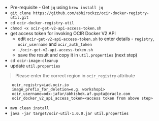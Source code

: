 - Pre-requisite - Get `jq` using `brew install jq`
- `git clone https://github.com/abhirockzz/ocir-docker-registry-util.git`
- `cd ocir-docker-registry-util`
- `chmod +x ocir-get-v2-api-access-token.sh`
- get access token for invoking OCIR Docker V2 API
	- edit `ocir-get-v2-api-access-token.sh` to enter details - `registry`, `ocir_username` and `ocir_auth_token`
	- `./ocir-get-v2-api-access-token.sh`
	- save the result and copy it in `util.properties` (next step)
- `cd ocir-image-cleanup`
- update `util.properties`

> Please enter the correct region in `ocir_registry` attribute

		ocir_registry=iad.ocir.io
		image_prefix_for_deletion=e.g. workshop1>
		ocir_username=odx-jafar/abhishek.af.gupta@oracle.com
		ocir_docker_v2_api_access_token=<access token from above step>

- `mvn clean install`
- `java -jar target/ocir-util-1.0.0.jar util.properties`
